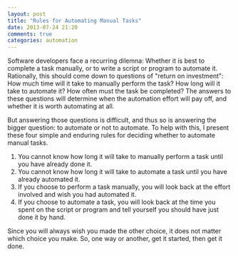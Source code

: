 ```yaml
---
layout: post
title: "Rules for Automating Manual Tasks"
date: 2013-07-24 21:20
comments: true
categories: automation
---
```

Software developers face a recurring dilemna: Whether it is best to complete a task manually, or to write a script or program to automate it. Rationally, this should come down to questions of "return on investment": How much time will it take to manually perform the task? How long will it take to automate it? How often must the task be completed? The answers to these questions will determine when the automation effort will pay off, and whether it is worth automating at all.

But answering those questions is difficult, and thus so is answering the bigger question: to automate or not to automate. To help with this, I present these four simple and enduring rules for deciding whether to automate manual tasks.

1. You cannot know how long it will take to manually perform a task until you have already done it.
2. You cannot know how long it will take to automate a task until you have already automated it.
3. If you choose to perform a task manually, you will look back at the effort involved and wish you had automated it.
4. If you choose to automate a task, you will look back at the time you spent on the script or program and tell yourself you should have just done it by hand.

Since you will always wish you made the other choice, it does not matter which choice you make. So, one way or another, get it started, then get it done.
